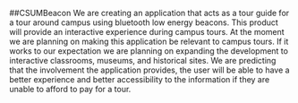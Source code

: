 

##CSUMBeacon
We are creating an application that acts as a tour guide for a tour around campus using bluetooth low energy beacons. This product will provide an interactive experience during campus tours. At the moment we are planning on making this application be relevant to campus tours. If it works to our expectation we are planning on expanding the development to interactive classrooms, museums, and historical sites. We are predicting that the involvement the application provides, the user will be able to have a better experience and better accessibility to the information if they are unable to afford to pay for a tour.
